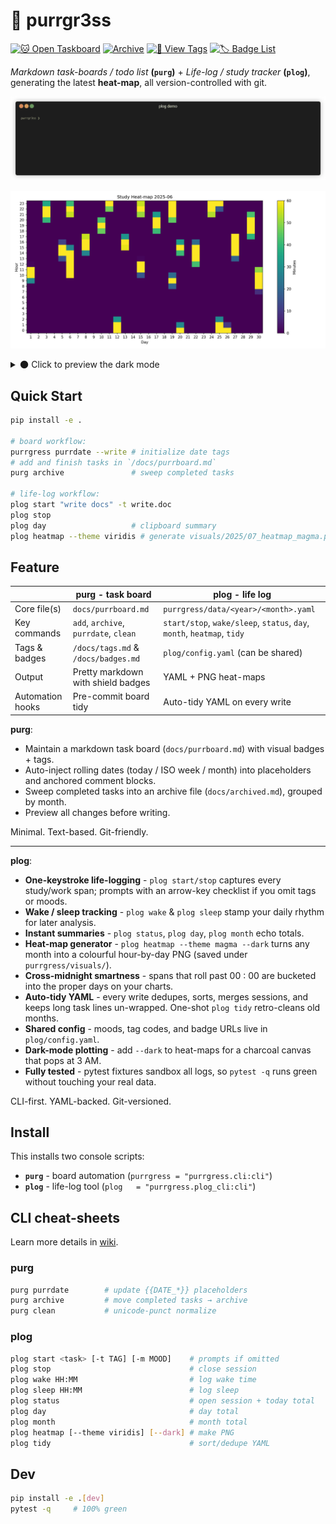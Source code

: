 # 🐾 purrgr3ss

[![🐱 Open Taskboard](https://img.shields.io/badge/🐱_Open_Taskboard-ff69b4?style=flat-square)](/docs/purrboard.md)
[![Archive](https://img.shields.io/badge/😽_Open_Archive-86FAA1?style=flat-square)](/docs/archived.md)
[![🌈 View Tags](https://img.shields.io/badge/View_Tags-ffb347?style=flat-square)](/docs/tags.md)
[![🏷️ Badge List](https://img.shields.io/badge/Badge_List-87ceeb?style=flat-square)](/docs/badges.md)

*Markdown task-boards  / todo list* **(`purg`)** + *Life-log / study tracker* **(`plog`)**, generating the latest **heat-map**, all version-controlled with git.

![plog demo](/assets/img/plog-demo.gif)

![Heat-map Preview](/purrgress/visuals/2025/06_heatmap_viridis.png)

<details>
<summary>🌑 Click to preview the dark mode</summary>
<p align="center">
  <img src="/purrgress/visuals/2025/06_heatmap_viridis_dark.png" alt="theme" width="100%" style="filter: brightness(100%)">
</p>
</details>

## Quick Start

```bash
pip install -e .

# board workflow:
purrgress purrdate --write # initialize date tags
# add and finish tasks in `/docs/purrboard.md`
purg archive               # sweep completed tasks

# life-log workflow:
plog start "write docs" -t write.doc
plog stop
plog day                   # clipboard summary
plog heatmap --theme viridis # generate visuals/2025/07_heatmap_magma.png
```

## Feature

| | **purg** - task board | **plog** - life log |
|---|---|---|
| Core file(s) | `docs/purrboard.md` | `purrgress/data/<year>/<month>.yaml` |
| Key commands | `add`, `archive`, `purrdate`, `clean` | `start/stop`, `wake/sleep`, `status`, `day`, `month`, `heatmap`, `tidy` |
| Tags & badges | `/docs/tags.md` & `/docs/badges.md`  | `plog/config.yaml` (can be shared) |
| Output | Pretty markdown with shield badges | YAML + PNG heat-maps |
| Automation hooks | Pre-commit board tidy | Auto-tidy YAML on every write |

**purg**:

* Maintain a markdown task board (`docs/purrboard.md`) with visual badges + tags.
* Auto-inject rolling dates (today / ISO week / month) into placeholders and anchored comment blocks.
* Sweep completed tasks into an archive file (`docs/archived.md`), grouped by month.
* Preview all changes before writing.

Minimal. Text-based. Git-friendly.

---

**plog**:

* **One-keystroke life-logging** - `plog start/stop` captures every study/work span; prompts with an arrow-key checklist if you omit tags or moods.
* **Wake / sleep tracking** - `plog wake` & `plog sleep` stamp your daily rhythm for later analysis.
* **Instant summaries** - `plog status`, `plog day`, `plog month` echo totals.
* **Heat-map generator** - `plog heatmap --theme magma --dark` turns any month into a colourful hour-by-day PNG (saved under `purrgress/visuals/`).
* **Cross-midnight smartness** - spans that roll past 00 : 00 are bucketed into the proper days on your charts.
* **Auto-tidy YAML** - every write dedupes, sorts, merges sessions, and keeps long task lines un-wrapped. One-shot `plog tidy` retro-cleans old months.
* **Shared config** - moods, tag codes, and badge URLs live in `plog/config.yaml`.
* **Dark-mode plotting** - add `--dark` to heat-maps for a charcoal canvas that pops at 3 AM.
* **Fully tested** - pytest fixtures sandbox all logs, so `pytest -q` runs green without touching your real data.

CLI-first. YAML-backed. Git-versioned.

## Install

This installs two console scripts:

* **`purg`** - board automation (`purrgress = "purrgress.cli:cli"`)
* **`plog`** - life-log tool (`plog   = "purrgress.plog_cli:cli"`)

## CLI cheat-sheets

Learn more details in [wiki](https://github.com/kay-a11y/purrgr3ss/wiki).

### purg

```bash
purg purrdate        # update {{DATE_*}} placeholders
purg archive         # move completed tasks → archive
purg clean           # unicode-punct normalize
```

### plog

```bash
plog start <task> [-t TAG] [-m MOOD]    # prompts if omitted
plog stop                               # close session
plog wake HH:MM                         # log wake time
plog sleep HH:MM                        # log sleep
plog status                             # open session + today total
plog day                                # day total
plog month                              # month total
plog heatmap [--theme viridis] [--dark] # make PNG
plog tidy                               # sort/dedupe YAML
```

## Dev

```bash
pip install -e .[dev]
pytest -q     # 100% green
```
